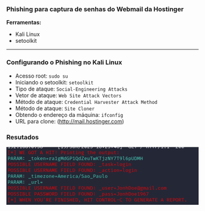 ### Phishing para captura de senhas do Webmail da Hostinger

**Ferramentas:**
- Kali Linux
- setoolkit

---
### Configurando o Phishing no Kali Linux

- Acesso root: ``` sudo su ```
- Iniciando o setoolkit: ``` setoolkit ```
- Tipo de ataque: ``` Social-Engineering Attacks ```
- Vetor de ataque: ``` Web Site Attack Vectors ```
- Método de ataque: ```Credential Harvester Attack Method ```
- Método de ataque: ``` Site Cloner ```
- Obtendo o endereço da máquina: ``` ifconfig ```
- URL para clone: (http://mail.hostinger.com)

### Resutados

![Alt text](./passwd.png)
